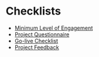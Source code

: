 # Checklists

* [Minimum Level of Engagement](minimum-level-of-engagement.md)
* [Project Questionnaire](project-questionnaire.md)
* [Go-live Checklist](go-live-checklist.md)
* [Project Feedback](project-feedback.md)